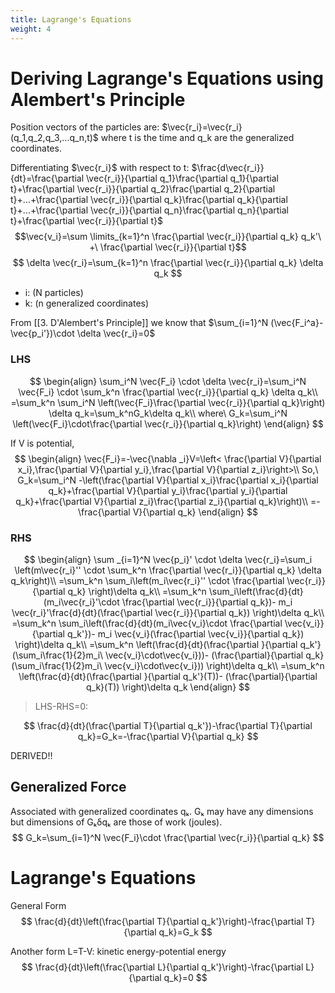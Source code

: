 ```yaml
---
title: Lagrange's Equations
weight: 4
---
```

# Deriving Lagrange's Equations using Alembert's Principle
Position vectors of the particles are:
$\vec{r_i}=\vec{r_i}(q_1,q_2,q_3,...q_n,t)$
where t is the time and q_k are the generalized coordinates.

Differentiating $\vec{r_i}$ with respect to t:
$\frac{d\vec{r_i}}{dt}=\frac{\partial \vec{r_i}}{\partial q_1}\frac{\partial q_1}{\partial t}+\frac{\partial \vec{r_i}}{\partial q_2}\frac{\partial q_2}{\partial t}+...+\frac{\partial \vec{r_i}}{\partial q_k}\frac{\partial q_k}{\partial t}+...+\frac{\partial \vec{r_i}}{\partial q_n}\frac{\partial q_n}{\partial t}+\frac{\partial \vec{r_i}}{\partial t}$
$$\vec{v_i}=\sum \limits_{k=1}^n \frac{\partial \vec{r_i}}{\partial q_k} q_k'\ +\ \frac{\partial \vec{r_i}}{\partial t}$$
$$
\delta \vec{r_i}=\sum_{k=1}^n \frac{\partial \vec{r_i}}{\partial q_k} \delta q_k
$$

* i: (N particles)
* k: (n generalized coordinates)

From [[3. D'Alembert's Principle]] we know that $\sum_{i=1}^N (\vec{F_i^a}-\vec{p_i'})\cdot \delta \vec{r_i}=0$

### LHS

$$
\begin{align}
\sum_i^N \vec{F_i} \cdot \delta \vec{r_i}=\sum_i^N \vec{F_i} \cdot \sum_k^n \frac{\partial \vec{r_i}}{\partial q_k} \delta q_k\\
=\sum_k^n \sum_i^N \left(\vec{F_i}\frac{\partial \vec{r_i}}{\partial q_k}\right) \delta q_k=\sum_k^nG_k\delta q_k\\
where\ G_k=\sum_i^N \left(\vec{F_i}\cdot\frac{\partial \vec{r_i}}{\partial q_k}\right)
\end{align}
$$

If V is potential,
$$
\begin{align}
\vec{F_i}=-\vec{\nabla _i}V=\left< \frac{\partial V}{\partial x_i},\frac{\partial V}{\partial y_i},\frac{\partial V}{\partial z_i}\right>\\
So,\ G_k=\sum_i^N -\left(\frac{\partial V}{\partial x_i}\frac{\partial x_i}{\partial q_k}+\frac{\partial V}{\partial y_i}\frac{\partial y_i}{\partial q_k}+\frac{\partial V}{\partial z_i}\frac{\partial z_i}{\partial q_k}\right)\\
=-\frac{\partial V}{\partial q_k}
\end{align}
$$

### RHS

$$
\begin{align}
\sum _{i=1}^N \vec{p_i}' \cdot \delta \vec{r_i}=\sum_i \left(m\vec{r_i}'' \cdot \sum_k^n \frac{\partial \vec{r_i}}{\partial q_k} \delta q_k\right)\\
=\sum_k^n \sum_i\left(m_i\vec{r_i}'' \cdot \frac{\partial \vec{r_i}}{\partial q_k} \right)\delta q_k\\
=\sum_k^n \sum_i\left(\frac{d}{dt}(m_i\vec{r_i}'\cdot \frac{\partial \vec{r_i}}{\partial q_k})- m_i \vec{r_i}'\frac{d}{dt}(\frac{\partial \vec{r_i}}{\partial q_k}) \right)\delta q_k\\
=\sum_k^n \sum_i\left(\frac{d}{dt}(m_i\vec{v_i}\cdot \frac{\partial \vec{v_i}}{\partial q_k'})- m_i \vec{v_i}(\frac{\partial \vec{v_i}}{\partial q_k}) \right)\delta q_k\\
=\sum_k^n \left(\frac{d}{dt}(\frac{\partial }{\partial q_k'}(\sum_i\frac{1}{2}m_i\ \vec{v_i}\cdot\vec{v_i}))- (\frac{\partial}{\partial q_k}(\sum_i\frac{1}{2}m_i\ \vec{v_i}\cdot\vec{v_i})) \right)\delta q_k\\
=\sum_k^n \left(\frac{d}{dt}(\frac{\partial }{\partial q_k'}(T))- (\frac{\partial}{\partial q_k}(T)) \right)\delta q_k
\end{align}
$$

> LHS-RHS=0:

$$
\frac{d}{dt}(\frac{\partial T}{\partial q_k'})-\frac{\partial T}{\partial q_k}=G_k=-\frac{\partial V}{\partial q_k}
$$

DERIVED!!

## Generalized Force
Associated with generalized coordinates qₖ. Gₖ may have any dimensions but dimensions of Gₖδqₖ are those of work (joules).
$$
G_k=\sum_{i=1}^N \vec{F_i}\cdot \frac{\partial \vec{r_i}}{\partial q_k}
$$

# Lagrange's Equations
General Form
$$
\frac{d}{dt}\left(\frac{\partial T}{\partial q_k'}\right)-\frac{\partial T}{\partial q_k}=G_k
$$

Another form
L=T-V: kinetic energy-potential energy
$$
\frac{d}{dt}\left(\frac{\partial L}{\partial q_k'}\right)-\frac{\partial L}{\partial q_k}=0
$$